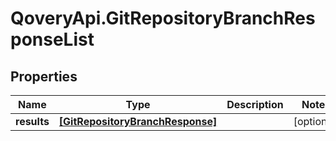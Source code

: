 # QoveryApi.GitRepositoryBranchResponseList

## Properties

Name | Type | Description | Notes
------------ | ------------- | ------------- | -------------
**results** | [**[GitRepositoryBranchResponse]**](GitRepositoryBranchResponse.md) |  | [optional] 


